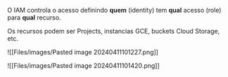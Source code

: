 
O IAM controla o acesso definindo **quem** (identity) tem **qual** acesso (role) para **qual** recurso.

Os recursos podem ser Projects, instancias GCE, buckets Cloud Storage, etc. 

![[Files/images/Pasted image 20240411101227.png]]


![[Files/images/Pasted image 20240411101420.png]]
